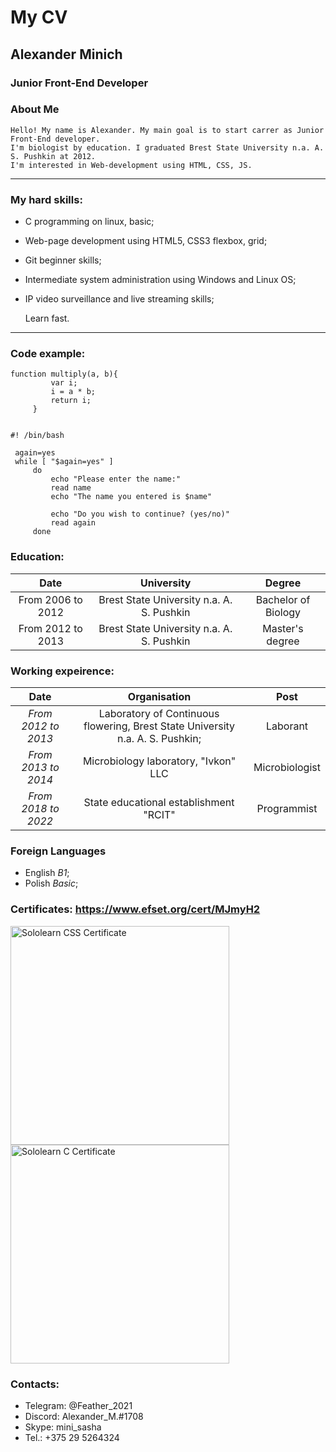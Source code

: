 # My CV

## Alexander Minich
### Junior Front-End Developer

### About Me

	Hello! My name is Alexander. My main goal is to start carrer as Junior Front-End developer.
	I'm biologist by education. I graduated Brest State University n.a. A. S. Pushkin at 2012.
	I'm interested in Web-development using HTML, CSS, JS.
  
_____
  
### My hard skills:

- C programming on linux, basic;
- Web-page development using HTML5, CSS3 flexbox, grid;
- Git beginner skills;
- Intermediate system administration using Windows and Linux OS;
- IP video surveillance and live streaming skills;
    
    Learn fast.
_____
    
### Code example:
    
   ```
   function multiply(a, b){
			var i;
			i = a * b;
			return i;
		}

 
  #! /bin/bash

	again=yes
	while [ "$again=yes" ]
		do
			echo "Please enter the name:"
			read name
			echo "The name you entered is $name"

			echo "Do you wish to continue? (yes/no)"
			read again
		done
   ```
### Education:
   
| **Date**          | **University**                            | **Degree**          |
| :---: | :----------: | :-------------------: |
| From 2006 to 2012 | Brest State University n.a. A. S. Pushkin | Bachelor of Biology |
| From 2012 to 2013 | Brest State University n.a. A. S. Pushkin | Master's degree     |


### Working expeirence:

| **Date** | **Organisation** | **Post** |
| :---: | :---: | :---: |
| *From 2012 to 2013*| Laboratory of Continuous flowering, Brest State University n.a. A. S. Pushkin; | Laborant |
| *From 2013 to 2014* | Microbiology laboratory, "Ivkon" LLC | Microbiologist |
| *From 2018 to 2022* | State educational establishment "RCIT" | Programmist |

### Foreign Languages

- English *B1*;
- Polish *Basic*;

### Certificates: https://www.efset.org/cert/MJmyH2

<img alt="Sololearn CSS Certificate" src="https://api2.sololearn.com/v2/certificates/CT-YEPFNJAC/image/png" width="350" />
<img alt="Sololearn C Certificate" src="https://api2.sololearn.com/v2/certificates/CT-B33YOCLC/image/png" width="350" />

### Contacts:

* Telegram: @Feather_2021
* Discord: Alexander_M.#1708
* Skype: mini_sasha
* Tel.: +375 29 5264324
